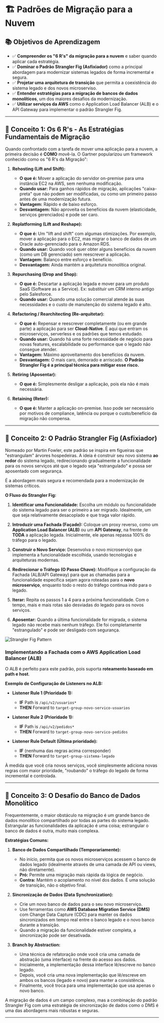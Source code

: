 # 🏗️ Padrões de Migração para a Nuvem

## 📚 **Objetivos de Aprendizagem**

-   ✅ **Compreender os "6 R's" da migração para a nuvem** e saber quando aplicar cada estratégia.
-   ✅ **Dominar o Padrão Strangler Fig (Asfixiador)** como a principal abordagem para modernizar sistemas legados de forma incremental e segura.
-   ✅ **Projetar uma arquitetura de transição** que permita a coexistência do sistema legado e dos novos microserviso.
-   ✅ **Entender estratégias para a migração de bancos de dados monolíticos**, um dos maiores desafios da modernização.
-   ✅ **Utilizar serviços da AWS** como o Application Load Balancer (ALB) e o API Gateway para implementar o padrão Strangler Fig.

---

## 🎯 **Conceito 1: Os 6 R's - As Estratégias Fundamentais de Migração**

Quando confrontado com a tarefa de mover uma aplicação para a nuvem, a primeira decisão é **COMO** movê-la. O Gartner popularizou um framework conhecido como os "6 R's da Migração":

1.  **Rehosting (Lift and Shift):**
    -   **O que é:** Mover a aplicação do servidor on-premise para uma instância EC2 na AWS, sem nenhuma modificação.
    -   **Quando usar:** Para ganhos rápidos de migração, aplicações "caixa-preta" que não podem ser modificadas, ou como um primeiro passo antes de uma modernização futura.
    -   **Vantagem:** Rápido e de baixo esforço.
    -   **Desvantagem:** Não aproveita os benefícios da nuvem (elasticidade, serviços gerenciados) e pode ser caro.

2.  **Replatforming (Lift and Reshape):**
    -   **O que é:** Um "lift and shift" com algumas otimizações. Por exemplo, mover a aplicação para o EC2, mas migrar o banco de dados de um Oracle auto-gerenciado para o Amazon RDS.
    -   **Quando usar:** Quando você quer obter alguns benefícios da nuvem (como um DB gerenciado) sem reescrever a aplicação.
    -   **Vantagem:** Balanço entre esforço e benefício.
    -   **Desvantagem:** Ainda mantém a arquitetura monolítica original.

3.  **Repurchasing (Drop and Shop):**
    -   **O que é:** Descartar a aplicação legada e mover para um produto SaaS (Software as a Service). Ex: substituir um CRM interno antigo pelo Salesforce.
    -   **Quando usar:** Quando uma solução comercial atende às suas necessidades e o custo de manutenção do sistema legado é alto.

4.  **Refactoring / Rearchitecting (Re-arquitetar):**
    -   **O que é:** Repensar e reescrever completamente (ou em grande parte) a aplicação para ser **Cloud-Native**. É aqui que entram os microserviços, serverless e os padrões que temos estudado.
    -   **Quando usar:** Quando há uma forte necessidade de negócio para novas features, escalabilidade ou performance que o legado não consegue atender.
    -   **Vantagem:** Máximo aproveitamento dos benefícios da nuvem.
    -   **Desvantagem:** O mais caro, demorado e arriscado. **O Padrão Strangler Fig é a principal técnica para mitigar esse risco.**

5.  **Retiring (Aposentar):**
    -   **O que é:** Simplesmente desligar a aplicação, pois ela não é mais necessária.

6.  **Retaining (Reter):**
    -   **O que é:** Manter a aplicação on-premise. Isso pode ser necessário por motivos de compliance, latência ou porque o custo/benefício da migração não compensa.

---

## 🎯 **Conceito 2: O Padrão Strangler Fig (Asfixiador)**

Nomeado por Martin Fowler, este padrão se inspira em figueiras que "estrangulam" árvores hospedeiras. A ideia é construir seu novo sistema **ao redor** do sistema legado, redirecionando gradualmente a funcionalidade para os novos serviços até que o legado seja "estrangulado" e possa ser aposentado com segurança.

É a abordagem mais segura e recomendada para a modernização de sistemas críticos.

**O Fluxo do Strangler Fig:**

1.  **Identificar uma Funcionalidade:** Escolha um módulo ou funcionalidade do sistema legado para ser o primeiro a ser migrado. Idealmente, um que seja relativamente desacoplado e que traga valor rápido.

2.  **Introduzir uma Fachada (Façade):** Coloque um proxy reverso, como um **Application Load Balancer (ALB)** ou um **API Gateway**, na frente de **TODA** a aplicação legada. Inicialmente, ele apenas repassa 100% do tráfego para o legado.

3.  **Construir o Novo Serviço:** Desenvolva o novo microserviço que implementa a funcionalidade escolhida, usando tecnologias e arquiteturas modernas.

4.  **Redirecionar o Tráfego (O Passo Chave):** Modifique a configuração da Fachada (ALB/API Gateway) para que as chamadas para a funcionalidade específica sejam agora roteadas para o **novo microserviço**, enquanto todo o resto do tráfego continua indo para o legado.

5.  **Iterar:** Repita os passos 1 a 4 para a próxima funcionalidade. Com o tempo, mais e mais rotas são desviadas do legado para os novos serviços.

6.  **Aposentar:** Quando a última funcionalidade for migrada, o sistema legado não recebe mais nenhum tráfego. Ele foi completamente "estrangulado" e pode ser desligado com segurança.

![Strangler Fig Pattern](https://miro.medium.com/max/1400/1*dK-L-z9kY1Y_0q7Y_Q_yqg.png)

### **Implementando a Fachada com o AWS Application Load Balancer (ALB)**

O ALB é perfeito para este padrão, pois suporta **roteamento baseado em path e host**.

**Exemplo de Configuração de Listeners no ALB:**

-   **Listener Rule 1 (Prioridade 1):**
    -   **IF** Path is `/api/v2/usuarios*`
    -   **THEN** Forward to `target-group-novo-servico-usuarios`

-   **Listener Rule 2 (Prioridade 1):**
    -   **IF** Path is `/api/v2/pedidos*`
    -   **THEN** Forward to `target-group-novo-servico-pedidos`

-   **Listener Rule Default (Última prioridade):**
    -   **IF** (nenhuma das regras acima corresponder)
    -   **THEN** Forward to `target-group-sistema-legado`

À medida que você cria novos serviços, você simplesmente adiciona novas regras com maior prioridade, "roubando" o tráfego do legado de forma incremental e controlada.

---

## 🎯 **Conceito 3: O Desafio do Banco de Dados Monolítico**

Frequentemente, o maior obstáculo na migração é um grande banco de dados monolítico compartilhado por todas as partes do sistema legado. Estrangular as funcionalidades da aplicação é uma coisa; estrangular o banco de dados é outra, muito mais complexa.

**Estratégias Comuns:**

1.  **Banco de Dados Compartilhado (Temporariamente):**
    -   No início, permita que os novos microserviços acessem o banco de dados legado (idealmente através de uma camada de API ou views, não diretamente).
    -   **Pró:** Permite uma migração mais rápida da lógica de negócio.
    -   **Contra:** Mantém o acoplamento no nível dos dados. É uma solução de transição, não o objetivo final.

2.  **Sincronização de Dados (Data Synchronization):**
    -   Crie um novo banco de dados para o seu novo microserviço.
    -   Use ferramentas como **AWS Database Migration Service (DMS)** com Change Data Capture (CDC) para manter os dados sincronizados em tempo real entre o banco legado e o novo banco durante a transição.
    -   Quando a migração da funcionalidade estiver completa, a sincronização pode ser desativada.

3.  **Branch by Abstraction:**
    -   Uma técnica de refatoração onde você cria uma camada de abstração (uma interface) na frente do acesso aos dados.
    -   Inicialmente, a implementação dessa interface lê/escreve no banco legado.
    -   Depois, você cria uma nova implementação que lê/escreve em ambos os bancos (legado e novo) para manter a consistência.
    -   Finalmente, você troca para uma implementação que usa apenas o novo banco.

A migração de dados é um campo complexo, mas a combinação do padrão Strangler Fig com uma estratégia de sincronização de dados como o DMS é uma das abordagens mais robustas e seguras.

--- 